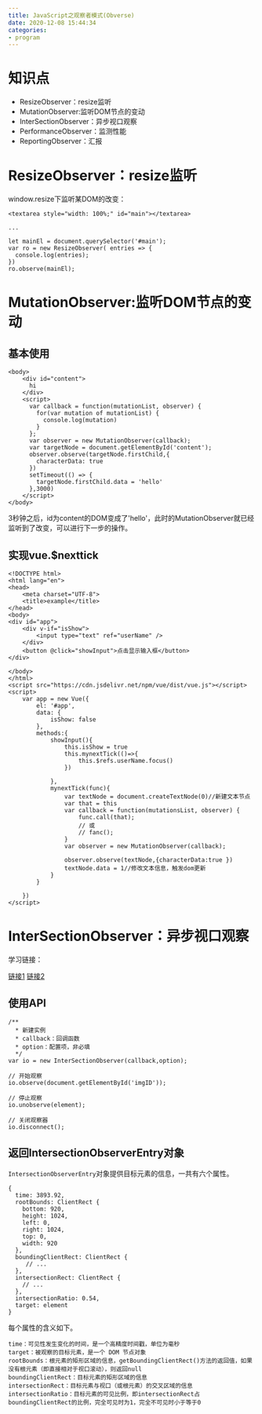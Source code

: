 ```yaml
---
title: JavaScript之观察者模式(Obverse)
date: 2020-12-08 15:44:34
categories: 
- program
---
```


# 知识点

- ResizeObserver：resize监听
- MutationObserver:监听DOM节点的变动
- InterSectionObserver：异步视口观察
- PerformanceObserver：监测性能
- ReportingObserver：汇报


# ResizeObserver：resize监听

window.resize下监听某DOM的改变：

```
<textarea style="width: 100%;" id="main"></textarea>

...

let mainEl = document.querySelector('#main');
var ro = new ResizeObserver( entries => {
  console.log(entries);
})
ro.observe(mainEl);
```

# MutationObserver:监听DOM节点的变动

## 基本使用

```
<body>
    <div id="content">
      hi
    </div>
    <script>
      var callback = function(mutationList, observer) {
        for(var mutation of mutationList) {
          console.log(mutation)
        }
      };
      var observer = new MutationObserver(callback);
      var targetNode = document.getElementById('content');
      observer.observe(targetNode.firstChild,{
        characterData: true
      })
      setTimeout(() => {
        targetNode.firstChild.data = 'hello'
      },3000)
    </script>
</body>
```

3秒钟之后，id为content的DOM变成了'hello'，此时的MutationObserver就已经监听到了改变，可以进行下一步的操作。

## 实现vue.$nexttick

```
<!DOCTYPE html>
<html lang="en">
<head>
    <meta charset="UTF-8">
    <title>example</title>
</head>
<body>
<div id="app">
    <div v-if="isShow">
        <input type="text" ref="userName" />
    </div>
    <button @click="showInput">点击显示输入框</button>
</div>

</body>
</html>
<script src="https://cdn.jsdelivr.net/npm/vue/dist/vue.js"></script>
<script>
    var app = new Vue({
        el: '#app',
        data: {
            isShow: false
        },
        methods:{
            showInput(){
                this.isShow = true
                this.mynextTick(()=>{
                    this.$refs.userName.focus()
                })

            },
            mynextTick(func){
                var textNode = document.createTextNode(0)//新建文本节点
                var that = this
                var callback = function(mutationsList, observer) {
                    func.call(that);
                    // 或
                    // fanc();
                }
                var observer = new MutationObserver(callback);

                observer.observe(textNode,{characterData:true })
                textNode.data = 1//修改文本信息，触发dom更新
            }
        }

    })
</script>
```

# InterSectionObserver：异步视口观察

学习链接：

[链接1](http://www.ruanyifeng.com/blog/2016/11/intersectionobserver_api.html)
[链接2](https://www.jianshu.com/p/84a86e41eb2b)

## 使用API

```
/**
  * 新建实例
  * callback：回调函数
  * option：配置项，非必填
  */
var io = new InterSectionObserver(callback,option);

// 开始观察
io.observe(document.getElementById('imgID'));

// 停止观察
io.unobserve(element);

// 关闭观察器
io.disconnect();
```

## 返回IntersectionObserverEntry对象

`IntersectionObserverEntry`对象提供目标元素的信息，一共有六个属性。

```
{
  time: 3893.92,
  rootBounds: ClientRect {
    bottom: 920,
    height: 1024,
    left: 0,
    right: 1024,
    top: 0,
    width: 920
  },
  boundingClientRect: ClientRect {
     // ...
  },
  intersectionRect: ClientRect {
    // ...
  },
  intersectionRatio: 0.54,
  target: element
}
```

每个属性的含义如下。

```
time：可见性发生变化的时间，是一个高精度时间戳，单位为毫秒
target：被观察的目标元素，是一个 DOM 节点对象
rootBounds：根元素的矩形区域的信息，getBoundingClientRect()方法的返回值，如果没有根元素（即直接相对于视口滚动），则返回null
boundingClientRect：目标元素的矩形区域的信息
intersectionRect：目标元素与视口（或根元素）的交叉区域的信息
intersectionRatio：目标元素的可见比例，即intersectionRect占boundingClientRect的比例，完全可见时为1，完全不可见时小于等于0
```
